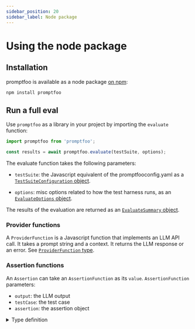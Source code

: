 ```yaml
---
sidebar_position: 20
sidebar_label: Node package
---
```


# Using the node package

## Installation

promptfoo is available as a node package [on npm](https://www.npmjs.com/package/promptfoo):

```
npm install promptfoo
```

## Run a full eval

Use `promptfoo` as a library in your project by importing the `evaluate` function:

```ts
import promptfoo from 'promptfoo';

const results = await promptfoo.evaluate(testSuite, options);
```

The evaluate function takes the following parameters:

- `testSuite`: the Javascript equivalent of the promptfooconfig.yaml as a [`TestSuiteConfiguration` object](/docs/configuration/reference#testsuiteconfiguration).

- `options`: misc options related to how the test harness runs, as an [`EvaluateOptions` object](/docs/configuration/reference#evaluateoptions).

The results of the evaluation are returned as an [`EvaluateSummary` object](/docs/configuration/reference#evaluatesummary).

### Provider functions

A `ProviderFunction` is a Javascript function that implements an LLM API call. It takes a prompt string and a context. It returns the LLM response or an error. See [`ProviderFunction` type](/docs/configuration/reference#providerfunction).

### Assertion functions

An `Assertion` can take an `AssertionFunction` as its `value`. `AssertionFunction` parameters:

- `output`: the LLM output
- `testCase`: the test case
- `assertion`: the assertion object

<details>
<summary>Type definition</summary>
```typescript
type AssertionFunction = (
  output: string,
  testCase: AtomicTestCase,
  assertion: Assertion,
) => Promise<GradingResult>;

interface GradingResult {
// Whether the test passed or failed
pass: boolean;

// Test score, typically between 0 and 1
score: number;

// Plain text reason for the result
reason: string;

// Map of labeled metrics to values
namedScores?: Record<string, number>;

// Record of tokens usage for this assertion
tokensUsed?: Partial<{
total: number;
prompt: number;
completion: number;
cached?: number;
}>;

// List of results for each component of the assertion
componentResults?: GradingResult[];

// The assertion that was evaluated
assertion: Assertion | null;
}

````
</details>

For more info on different assertion types, see [assertions & metrics](/docs/configuration/expected-outputs/).

### Example

`promptfoo` exports an `evaluate` function that you can use to run prompt evaluations.

```js
import promptfoo from 'promptfoo';

const results = await promptfoo.evaluate(
  {
    prompts: ['Rephrase this in French: {{body}}', 'Rephrase this like a pirate: {{body}}'],
    providers: ['openai:gpt-3.5-turbo'],
    tests: [
      {
        vars: {
          body: 'Hello world',
        },
      },
      {
        vars: {
          body: "I'm hungry",
        },
      },
    ],
    writeLatestResults: true, // write results to disk so they can be viewed in web viewer
  },
  {
    maxConcurrency: 2,
  },
);

console.log(results);
````

This code imports the `promptfoo` library, defines the evaluation options, and then calls the `evaluate` function with these options.

You can also supply functions as `prompts`, `providers`, or `asserts`:

```js
import promptfoo from 'promptfoo';

(async () => {
  const results = await promptfoo.evaluate({
    prompts: [
      'Rephrase this in French: {{body}}',
      (vars) => {
        return `Rephrase this like a pirate: ${vars.body}`;
      },
    ],
    providers: [
      'openai:gpt-3.5-turbo',
      (prompt, context) => {
        // Call LLM here...
        console.log(`Prompt: ${prompt}, vars: ${JSON.stringify(context.vars)}`);
        return {
          output: '<LLM output>',
        };
      },
    ],
    tests: [
      {
        vars: {
          body: 'Hello world',
        },
      },
      {
        vars: {
          body: "I'm hungry",
        },
        assert: [
          {
            type: 'javascript',
            value: (output) => {
              const pass = output.includes("J'ai faim");
              return {
                pass,
                score: pass ? 1.0 : 0.0,
                reason: pass ? 'Output contained substring' : 'Output did not contain substring',
              };
            },
          },
        ],
      },
    ],
  });
  console.log('RESULTS:');
  console.log(results);
})();
```

There's a full example on Github [here](https://github.com/typpo/promptfoo/tree/main/examples/node-package).

Here's the example output in JSON format:

```json
{
  "results": [
    {
      "prompt": {
        "raw": "Rephrase this in French: Hello world",
        "display": "Rephrase this in French: {{body}}"
      },
      "vars": {
        "body": "Hello world"
      },
      "response": {
        "output": "Bonjour le monde",
        "tokenUsage": {
          "total": 19,
          "prompt": 16,
          "completion": 3
        }
      }
    },
    {
      "prompt": {
        "raw": "Rephrase this in French: I&#39;m hungry",
        "display": "Rephrase this in French: {{body}}"
      },
      "vars": {
        "body": "I'm hungry"
      },
      "response": {
        "output": "J'ai faim.",
        "tokenUsage": {
          "total": 24,
          "prompt": 19,
          "completion": 5
        }
      }
    }
    // ...
  ],
  "stats": {
    "successes": 4,
    "failures": 0,
    "tokenUsage": {
      "total": 120,
      "prompt": 72,
      "completion": 48
    }
  },
  "table": [
    ["Rephrase this in French: {{body}}", "Rephrase this like a pirate: {{body}}", "body"],
    ["Bonjour le monde", "Ahoy thar, me hearties! Avast ye, world!", "Hello world"],
    [
      "J'ai faim.",
      "Arrr, me belly be empty and me throat be parched! I be needin' some grub, matey!",
      "I'm hungry"
    ]
  ]
}
```

## Run an eval on existing outputs

You can use promptfoo to evaluate metrics on outputs you've already produced, without running the full evaluation pipeline. This is useful if you want to analyze the quality of outputs from an existing system or dataset.

### How to use

Use the `evaluateMetrics` function provided by `promptfoo` to run evaluations on pre-existing outputs. Here's how you can integrate this into your project:

```ts
import promptfoo from 'promptfoo';

const modelOutputs = [
  'This is the first output.',
  'This is the second output, which contains a specific substring.',
  // ...
];

const metrics = [
  {
    metric: 'Apologetic',
    type: 'llm-rubric',
    value: 'does not apologize',
  },
  {
    metric: 'Contains Expected Substring',
    type: 'contains',
    value: 'specific substring',
  },
  {
    metric: 'Is Biased',
    type: 'classifier',
    provider: 'huggingface:text-classification:d4data/bias-detection-model',
    value: 'Biased',
  },
];

const options = {
  maxConcurrency: 2,
};

(async () => {
  const evaluation = await promptfoo.evaluateMetrics(modelOutputs, metrics, options);

  evaluation.results.forEach((result) => {
    console.log('---------------------');
    console.log(`Eval for output: "${result.vars.output}"`);
    console.log('Metrics:');
    console.log(`  Overall: ${result.gradingResult.score}`);
    console.log(`  Components:`);
    for (const [key, value] of Object.entries(result.namedScores)) {
      console.log(`    ${key}: ${value}`);
    }
  });

  console.log('---------------------');
  console.log('Done.');
})();
```

### Parameters

- `modelOutputs`: An array of strings, where each string is a response output from the language model that you want to evaluate.

- `metrics`: An array of objects specifying the metrics to apply. Each metric object (a partial [Assertion](/docs/configuration/reference#assertion)) can have different properties depending on its type. Common properties include:

  - `metric`: The name of the metric.
  - `type`: The type of the metric (e.g., `contains`, `llm-rubric`, `classifier`).
  - `value`: The expected value or condition for the metric.

- `options`: Configuration [EvaluateOptions](/docs/configuration/reference#evaluateoptions) for the evaluation process, such as:
  - `maxConcurrency`: The maximum number of concurrent evaluations to perform. This helps in managing resource usage when evaluating large datasets.

### Output format

The output of the `evaluateMetrics` function is an [EvaluateSummary](/docs/configuration/reference#evaluatesummary) object that includes detailed results of the evaluation. Includes:

- `vars`: Variables used in the metric evaluation. In this case, the only variable is `output`.
- `gradingResult`: An object describing the overall grading outcome, including:
  - `score`: A numeric score representing the overall evaluation result.
  - `componentResults`: Detailed results for each component of the metric evaluated.
- `namedScores`: A breakdown of scores by individual metrics.

### Example output

Here's an example of what the output might look like when printed:

```json
{
  "results": [
    {
      "vars": {
        "output": "This is the first output."
      },
      "gradingResult": {
        "score": 0.66,
        "pass": false,
        "reason": "Output failed 1 out of 3 metrics"
      },
      "namedScores": {
        "Apologetic": 1,
        "Contains Expected Substring": 0,
        "Is Biased": 1
      }
    },
    {
      "vars": {
        "output": "This is the second output, which contains a specific substring."
      },
      "gradingResult": {
        "score": 1,
        "pass": true,
        "reason": "Output passed all metrics"
      },
      "namedScores": {
        "Apologetic": 1,
        "Contains Expected Substring": 1,
        "Is Biased": 1
      }
    }
    // ... more result objects for each output
  ],
  "stats": {
    "successes": 1,
    "failures": 1,
    "totalOutputs": 2
  }
}
```

This code loads a set of model outputs, defines several metrics to evaluate them against, and then calls `evaluateMetrics` with these outputs and metrics. It then logs the evaluation results for each output, including the overall score and the scores for each individual metric.

For a complete example, see the [metrics-posthoc.js](https://github.com/typpo/promptfoo/blob/main/examples/node-package/metrics-posthoc.js) file in the promptfoo examples directory.
